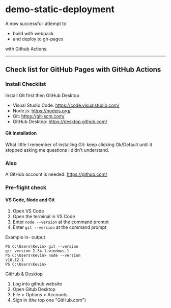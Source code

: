 # demo-static-deployment

A now successfull attempt to

* build with webpack
* and deploy to gh-pages

with Github Actions.

---

## Check list for GitHub Pages with GitHub Actions

### Install Checklist

Install Git first then GitHub Desktop

* Visual Studio Code: <https://code.visualstudio.com/>
* Node.js: <https://nodejs.org/>
* Git: <https://git-scm.com/>
* GitHub Desktop: <https://desktop.github.com/>

#### Git Installation

What little I remember of installing Git: keep clicking Ok/Default until it stopped asking me questions I didn't understand.

### Also

A GitHub account is needed: <https://github.com/>

### Pre-flight check

#### VS Code, Node and Git

1. Open VS Code
2. Open the terminal in VS Code
3. Enter ```node --version``` at the command prompt
4. Enter ```git --version``` at the command prompt

Example in- output

``` Console
PS C:\Users\Kevin> git --version
git version 2.34.1.windows.1
PS C:\Users\Kevin> node --version
v18.12.1
PS C:\Users\Kevin> 
```

GitHub & Desktop

1. Log into github website
2. Open Gitub Desktop
3. File > Options > Accounts
4. Sign in (the top one "GitHub.com")
